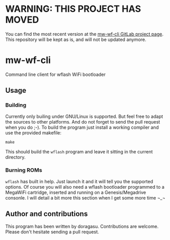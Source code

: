 # WARNING: THIS PROJECT HAS MOVED

You can find the most recent version at the [mw-wf-cli GitLab project page](https://gitlab.com/doragasu/mw-wf-cli). This repository will be kept as is, and will not be updated anymore.

# mw-wf-cli
Command line client for wflash WiFi bootloader

## Usage

### Building
Currently only builing under GNU/Linux is supported. But feel free to adapt the sources to other platforms. And do not forget to send the pull request when you do ;-). To build the program just install a working compiler and use the provided makefile:
```
make
```
This should build the `wflash` program and leave it sitting in the current directory.

### Burning ROMs
`wflash` has built in help. Just launch it and it will tell you the supported options. Of course you will also need a wflash bootloader programmed to a MegaWiFi cartridge, inserted and running on a Genesis/Megadrive consonle. I will detail a bit more this section when I get some more time ¬_¬

## Author and contributions
This program has been written by doragasu. Contributions are welcome. Please don't hesitate sending a pull request.
